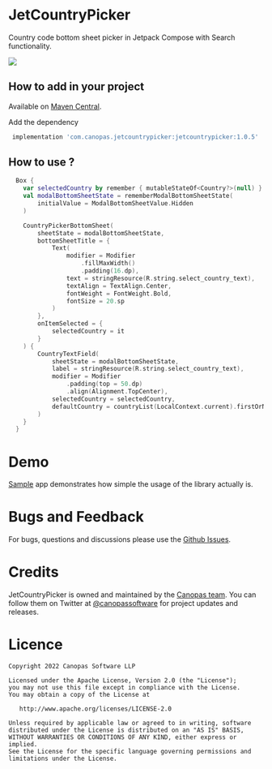 # JetCountryPicker

Country code bottom sheet picker in Jetpack Compose with Search functionality.

<img src="https://github.com/canopas/JetCountrypicker/blob/main/gif/Peek%202022-04-11%2011-46.gif" />

## How to add in your project

Available on [Maven Central](https://repo1.maven.org/maven2/com/canopas/jetcountrypicker/jetcountrypicker/).
  
Add the dependency
```gradle
 implementation 'com.canopas.jetcountrypicker:jetcountrypicker:1.0.5'
```

## How to use ?

```kotlin
  Box {
    var selectedCountry by remember { mutableStateOf<Country?>(null) }
    val modalBottomSheetState = rememberModalBottomSheetState(
        initialValue = ModalBottomSheetValue.Hidden
    )

    CountryPickerBottomSheet(
        sheetState = modalBottomSheetState,
        bottomSheetTitle = {
            Text(
                modifier = Modifier
                    .fillMaxWidth()
                    .padding(16.dp),
                text = stringResource(R.string.select_country_text),
                textAlign = TextAlign.Center,
                fontWeight = FontWeight.Bold,
                fontSize = 20.sp
            )
        },
        onItemSelected = {
            selectedCountry = it
        }
    ) {
        CountryTextField(
            sheetState = modalBottomSheetState,
            label = stringResource(R.string.select_country_text),
            modifier = Modifier
                .padding(top = 50.dp)
                .align(Alignment.TopCenter),
            selectedCountry = selectedCountry,
            defaultCountry = countryList(LocalContext.current).firstOrNull { it.code == "IN" }
        )
    }
  }
```

# Demo
[Sample](https://github.com/canopas/JetCountrypicker/tree/main/app) app demonstrates how simple the usage of the library actually is.

# Bugs and Feedback
For bugs, questions and discussions please use the [Github Issues](https://github.com/canopas/JetCountrypicker/issues).

# Credits

JetCountryPicker is owned and maintained by the [Canopas team](https://canopas.com/). You can follow them on Twitter at [@canopassoftware](https://twitter.com/canopassoftware) for project updates and releases.

# Licence

```
Copyright 2022 Canopas Software LLP

Licensed under the Apache License, Version 2.0 (the "License");
you may not use this file except in compliance with the License.
You may obtain a copy of the License at

   http://www.apache.org/licenses/LICENSE-2.0

Unless required by applicable law or agreed to in writing, software
distributed under the License is distributed on an "AS IS" BASIS,
WITHOUT WARRANTIES OR CONDITIONS OF ANY KIND, either express or implied.
See the License for the specific language governing permissions and
limitations under the License.
```

